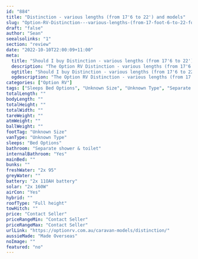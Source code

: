 ```yaml
---
id: "884"
title: "Distinction - various lengths (from 17'6 to 22') and models"
slug: "Option-RV-Distinction---various-lengths-(from-17-foot-6-to-22-foot-)-and-models"
draft: "false"
author: "Sean"
seealsolinks: "1"
section: "review"
date: "2022-10-10T22:00:09+11:00"
meta:
  title: "Should I buy Distinction - various lengths (from 17'6 to 22') and models by Option RV?"
  description: "The Option RV Distinction - various lengths (from 17'6 to 22') and models is classed as Unknown Type, and sleeps Bed Options people. It is Made Overseas and comes in at Unknown Size. It generally has Separate shower & toilet."
  ogtitle: "Should I buy Distinction - various lengths (from 17'6 to 22') and models by Option RV?"
  ogdescription: "The Option RV Distinction - various lengths (from 17'6 to 22') and models is classed as Unknown Type, and sleeps Bed Options people. It is Made Overseas and comes in at Unknown Size. It generally has Separate shower & toilet."
categories: ["Option RV"]
tags: ["Sleeps Bed Options", "Unknown Size", "Unknown Type", "Separate shower & toilet", "Full height", "Price Unknown"]
totalLength: ""
bodyLength: ""
totalHeight: ""
totalWidth: ""
tareWeight: ""
atmWeight: ""
ballWeight: ""
footTag: "Unknown Size"
vanType: "Unknown Type"
sleeps: "Bed Options"
bathroom: "Separate shower & toilet"
internalBathroom: "Yes"
mainBed: ""
bunks: ""
freshWater: "2x 95"
greyWater: ""
battery: "2x 11OAH battery"
solar: "2x 160W"
airCon: "Yes"
hybrid: ""
roofType: "Full height"
towHitch: ""
price: "Contact Seller"
priceRangeMin: "Contact Seller"
priceRangeMax: "Contact Seller"
urlLink: "https://optionrv.com.au/caravan-models/distinction/"
aussieMade: "Made Overseas"
noImage: ""
featured: "no"
---
```

